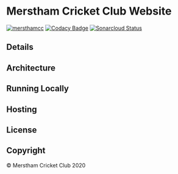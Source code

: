 # Merstham Cricket Club Website

[![mersthamcc](https://circleci.com/bb/mersthamcc/website.svg?style=shield)](https://app.circleci.com/pipelines/bitbucket/mersthamcc)
[![Codacy Badge](https://app.codacy.com/project/badge/Grade/be0bb27aec23423784db3eb2cf071458)](https://www.codacy.com/bb/mersthamcc/website/dashboard?utm_source=chris_clayson@bitbucket.org&amp;utm_medium=referral&amp;utm_content=mersthamcc/website&amp;utm_campaign=Badge_Grade)
[![Sonarcloud Status](https://sonarcloud.io/api/project_badges/measure?project=mersthamcc_website&metric=alert_status)](https://sonarcloud.io/dashboard?id=mersthamcc_website)

## Details

## Architecture

## Running Locally

## Hosting

## License

## Copyright

&copy; Merstham Cricket Club 2020